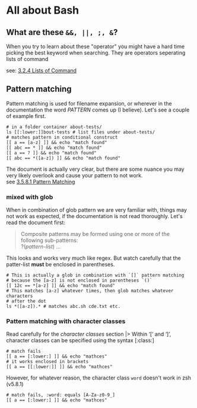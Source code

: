 # All about Bash

## What are these `&&, ||, ;, &`?
When you try to learn about these "operator" you might have a hard time picking the best keyword when searching. They are operators seperating lists of command

see: [3.2.4 Lists of Command](https://www.gnu.org/software/bash/manual/html_node/Lists.html)

## Pattern matching
Pattern matching is used for filename expansion, or wherever in the documentation the word *PATTERN* comes up (I believe). Let's see a couple of example first.
```shell
# in a folder container about-tests/
ls [[:lower:]]bout-tests # list files under about-tests/
# matches pattern in conditional construct
[[ a == [a-z] ]] && echo "match found"
[[ abc == * ]] && echo "match found"
[[ a == ? ]] && echo "match found"
[[ abc == *([a-z]) ]] && echo "match found"
```
The document is actually very clear, but there are some nuance you may very likely overlook and cause your pattern to not work.  
see [3.5.8.1 Pattern Matching](https://www.gnu.org/software/bash/manual/html_node/Pattern-Matching.html)

### mixed with glob
When in combination of glob pattern we are very familiar with, things may not work as expected, if the documentation is not read thoroughly.
Let's read the document first:  
> Composite patterns may be formed using one or more of the following sub-patterns:  
> ?(*pattern-list*) ...  

This looks and works very much like regex. But watch carefully that the patter-list **must** be enclosed in parentheses.
```shell
# This is actually a glob in combination with `[]` pattern matching
# because the [a-z] is not enclosed in parentheses `()`
[[ 12c == *[a-z] ]] && echo "match found"
# This matches [a-z] whatever times, then glob matches whatever characters
# after the dot
ls *([a-z]).* # matches abc.sh cde.txt etc.
```

### Pattern matching with character classes
Read carefully for the *character classes* section
|> Within ‘[’ and ‘]’, character classes can be specified using the syntax [:class:]
```shell
# match fails
[[ a == [:lower:] ]] && echo "mathces"
# it works enclosed in brackets
[[ a == [[:lower:]] ]] && echo "mathces"
```
However, for whatever reason, the character class `word` doesn't work in zsh (v5.8.1)
```shell
# match fails, :word: equals [A-Za-z0-9_]
[[ a == [:lower:] ]] && echo "mathces"
```
